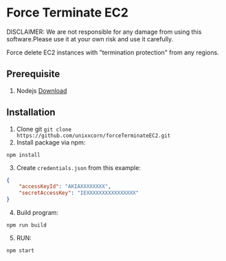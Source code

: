 # Force Terminate EC2
DISCLAIMER: We are not responsible for any damage from using this software.Please use it at your own risk and use it carefully.

Force delete EC2 instances with "termination protection" from any regions.

## Prerequisite
1. Nodejs [Download](https://nodejs.org/en/)

## Installation
1. Clone git `git clone https://github.com/unixxcorn/forceTerminateEC2.git`
2. Install package via npm:
```console
npm install
```
3. Create `credentials.json` from this example:
```json
{
    "accessKeyId": "AKIAXXXXXXXX",
    "secretAccessKey": "IEXXXXXXXXXXXXXXXX"
}
```
4. Build program:
```console
npm run build
```
5. RUN:
```console
npm start
```
